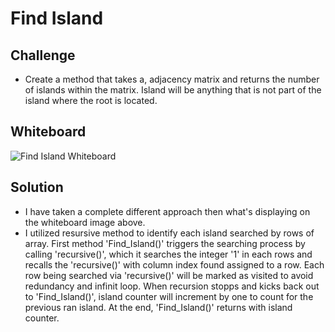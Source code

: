 # Find Island

## Challenge
- Create a method that takes a, adjacency matrix and returns the number of islands within the matrix. Island will be anything that is not
part of the island where the root is located.

## Whiteboard
![Find Island Whiteboard](../../../assets/FindIslandWhiteboard.jpg)

## Solution
- I have taken a complete different approach then what's displaying on the whiteboard image above.
- I utilized resursive method to identify each island searched by rows of array. First method 'Find_Island()' triggers the searching process
by calling 'recursive()', which it searches the integer '1' in each rows and recalls the 'recursive()' with column index found assigned to a row. 
Each row being searched via 'recursive()' will be marked as visited to avoid redundancy and infinit loop. When recursion stopps and kicks back out to 'Find_Island()', 
island counter will increment by one to count for the previous ran island. At the end, 'Find_Island()' returns with island counter.